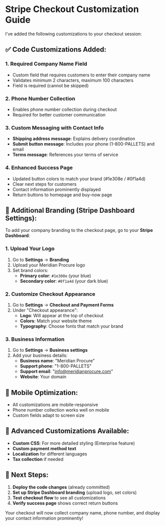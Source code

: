 # Stripe Checkout Customization Guide

I've added the following customizations to your checkout session:

## ✅ Code Customizations Added:

### 1. **Required Company Name Field**
- Custom field that requires customers to enter their company name
- Validates minimum 2 characters, maximum 100 characters
- Field is required (cannot be skipped)

### 2. **Phone Number Collection**
- Enables phone number collection during checkout
- Required for better customer communication

### 3. **Custom Messaging with Contact Info**
- **Shipping address message**: Explains delivery coordination
- **Submit button message**: Includes your phone (1-800-PALLETS) and email
- **Terms message**: References your terms of service

### 4. **Enhanced Success Page**
- Updated button colors to match your brand (#1e308e / #0f1a4d)
- Clear next steps for customers
- Contact information prominently displayed
- Return buttons to homepage and buy-now page

## 🎨 Additional Branding (Stripe Dashboard Settings):

To add your company branding to the checkout page, go to your **Stripe Dashboard**:

### 1. **Upload Your Logo**
1. Go to **Settings** → **Branding**
2. Upload your Meridian Procure logo
3. Set brand colors:
   - **Primary color**: `#1e308e` (your blue)
   - **Secondary color**: `#0f1a4d` (your dark blue)

### 2. **Customize Checkout Appearance**
1. Go to **Settings** → **Checkout and Payment Forms**
2. Under "Checkout appearance":
   - **Logo**: Will appear at the top of checkout
   - **Colors**: Match your website theme
   - **Typography**: Choose fonts that match your brand

### 3. **Business Information**
1. Go to **Settings** → **Business settings**
2. Add your business details:
   - **Business name**: "Meridian Procure"
   - **Support phone**: "1-800-PALLETS"
   - **Support email**: "info@meridianprocure.com"
   - **Website**: Your domain

## 📱 Mobile Optimization:
- All customizations are mobile-responsive
- Phone number collection works well on mobile
- Custom fields adapt to screen size

## 🔧 Advanced Customizations Available:
- **Custom CSS**: For more detailed styling (Enterprise feature)
- **Custom payment method text**
- **Localization** for different languages
- **Tax collection** if needed

## 🚀 Next Steps:
1. **Deploy the code changes** (already committed)
2. **Set up Stripe Dashboard branding** (upload logo, set colors)
3. **Test checkout flow** to see all customizations
4. **Verify success page** shows correct return buttons

Your checkout will now collect company name, phone number, and display your contact information prominently!